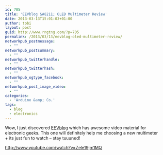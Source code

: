 ```yaml
---
id: 705
title: 'EEVblog &#8211; OLED Multimeter Review'
date: 2013-03-13T15:01:03+01:00
author: tobi
layout: post
guid: http://www.rngtng.com/?p=705
permalink: /2013/03/13/eevblog-oled-multimeter-review/
networkpub_postmessage:
  - ""
networkpub_postsummary:
  - ""
networkpub_twitterhandle:
  - ""
networkpub_twitterhash:
  - ""
networkpub_ogtype_facebook:
  - ""
networkpub_post_image_video:
  - ""
categories:
  - 'Arduino &amp; Co.'
tags:
  - blog
  - electronics
---
```

Wow, I just discovered [EEVblog](http://www.eevblog.com/) which has awesome video material for electronic geeks. This one will definitely help me choosing a new multimeter + its just fun to watch &#8211; stay tuuuned!

<http://www.youtube.com/watch?v=Zele19jm1MQ>